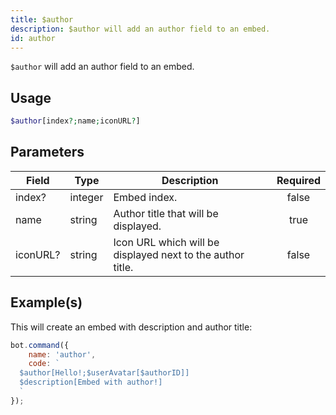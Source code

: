 ```yaml
---
title: $author
description: $author will add an author field to an embed.
id: author
---
```


`$author` will add an author field to an embed.

## Usage

```php
$author[index?;name;iconURL?]
```

## Parameters

| Field    | Type    | Description                                               | Required |
|----------|---------|-----------------------------------------------------------|:--------:|
| index?   | integer | Embed index.                                               |  false   |
| name     | string  | Author title that will be displayed.                       |   true   |
| iconURL? | string  | Icon URL which will be displayed next to the author title. |  false   |

## Example(s)

This will create an embed with description and author title:

```javascript
bot.command({
    name: 'author',
    code: `
  $author[Hello!;$userAvatar[$authorID]]
  $description[Embed with author!]
  `
});
```

